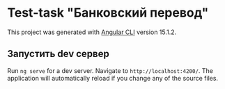 # Test-task "Банковский перевод"

This project was generated with [Angular CLI](https://github.com/angular/angular-cli) version 15.1.2.

## Запустить dev сервер

Run `ng serve` for a dev server. Navigate to `http://localhost:4200/`. The application will automatically reload if you change any of the source files.
